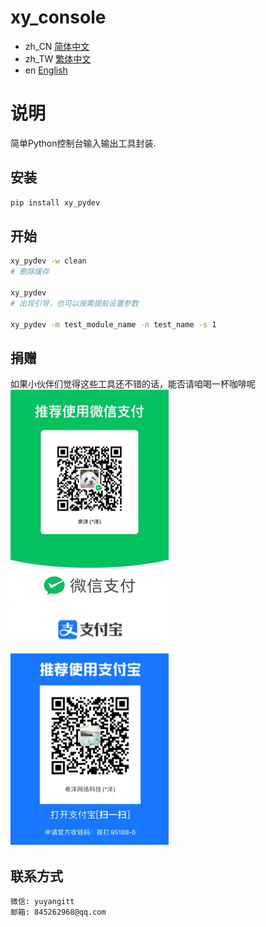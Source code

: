 # xy_console

- zh_CN [简体中文](README_zh_CN.md)
- zh_TW [繁体中文](README_zh_TW.md)
- en [English](README_en.md)

# 说明
简单Python控制台输入输出工具封装.

## 安装

```bash
pip install xy_pydev
```

## 开始

```bash
xy_pydev -w clean
# 删除缓存

xy_pydev
# 出现引导，也可以按需提前设置参数

xy_pydev -m test_module_name -n test_name -s 1
```

## 捐赠

如果小伙伴们觉得这些工具还不错的话，能否请咱喝一杯咖啡呢
<br />
![微信](WeChat.png)
![支付宝](Alipay.png)


## 联系方式

```
微信: yuyangitt
邮箱: 845262968@qq.com
```